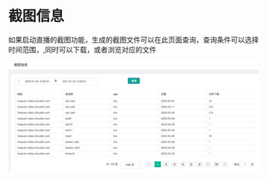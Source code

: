 # 截图信息

如果启动直播的截图功能，生成的截图文件可以在此页面查询，查询条件可以选择时间范围，,同时可以下载，或者浏览对应的文件

![](https://github.com/zhoudshu/documents/blob/main/images/cloudlive/cloudlive_61.png)

